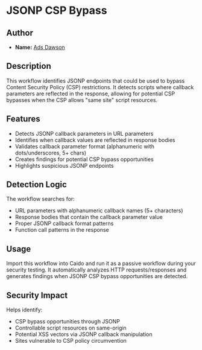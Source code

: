 # JSONP CSP Bypass

## Author
- **Name:** [Ads Dawson](https://github.com/GangGreenTemperTatum)

## Description
This workflow identifies JSONP endpoints that could be used to bypass Content Security Policy (CSP) restrictions. It detects scripts where callback parameters are reflected in the response, allowing for potential CSP bypasses when the CSP allows "same site" script resources.

## Features
- Detects JSONP callback parameters in URL parameters
- Identifies when callback values are reflected in response bodies
- Validates callback parameter format (alphanumeric with dots/underscores, 5+ chars)
- Creates findings for potential CSP bypass opportunities
- Highlights suspicious JSONP endpoints

## Detection Logic
The workflow searches for:
- URL parameters with alphanumeric callback names (5+ characters)
- Response bodies that contain the callback parameter value
- Proper JSONP callback format patterns
- Function call patterns in the response

## Usage
Import this workflow into Caido and run it as a passive workflow during your security testing. It automatically analyzes HTTP requests/responses and generates findings when JSONP CSP bypass opportunities are detected.

## Security Impact
Helps identify:
- CSP bypass opportunities through JSONP
- Controllable script resources on same-origin
- Potential XSS vectors via JSONP callback manipulation
- Sites vulnerable to CSP policy circumvention